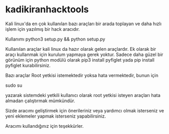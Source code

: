 # kadikiranhacktools
Kali linux'da en çok kullanılan bazı araçları bir arada toplayan ve daha hızlı işlem için yazılmış bir hack aracıdır.


Kullanımı python3 setup.py && python setup.py


Kullanılan araçlar kali linux da hazır olarak gelen araçlardır. Ek olarak bir araçı kullanmak için kurulum yapmaya gerek yoktur. Sadece daha güzel bir görünüm için python modülü olarak pip3 install pyfiglet yada pip install pyfiglet kurabilirsiniz.

Bazı araçlar Root yetkisi istemektedir yoksa hata vermektedir, bunun için 

sudo su 

yazarak sistemdeki yetkili kullanıcı olarak root yetkisi isteyen araçları hata almadan çalıştırmak mümkündür.


Sizde aracımı geliştirmek için önerileriniz veya yardımcı olmak isterseniz ve yeni eklemeler yapmak isterseniz yapabilirsiniz. 


Aracımı kullandığınız için teşekkürler.

